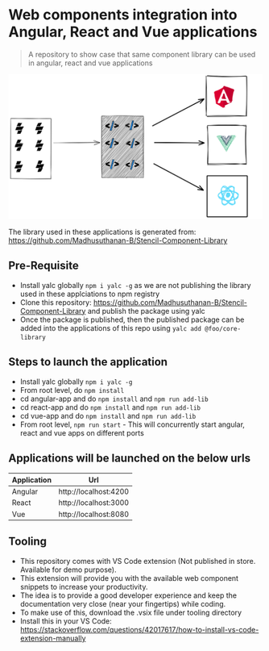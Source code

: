 # Web components integration into Angular, React and Vue applications
> A repository to show case that same component library can be used in angular, react and vue applications

![Alt text](./stencil-flow.svg)

The library used in these applications is generated from: https://github.com/Madhusuthanan-B/Stencil-Component-Library

## Pre-Requisite
* Install yalc globally `npm i yalc -g` as we are not publishing the library used in these applciations to npm registry
* Clone this repository: https://github.com/Madhusuthanan-B/Stencil-Component-Library and publish the package using yalc
* Once the package is published, then the published package can be added into the applications of this repo using `yalc add @foo/core-library`

## Steps to launch the application

* Install yalc globally `npm i yalc -g`
* From root level, do `npm install`
* cd angular-app and do `npm install` and `npm run add-lib`
* cd react-app and do `npm install` and `npm run add-lib`
* cd vue-app and do `npm install` and `npm run add-lib`
* From root level, `npm run start` - This will concurrently start angular, react and vue apps on different ports

## Applications will be launched on the below urls

| Application | Url                   |
|-------------|-----------------------|
| Angular     | http://localhost:4200 |
| React       | http://localhost:3000 |
| Vue         | http://localhost:8080 |

## Tooling

* This repository comes with VS Code extension (Not published in store. Available for demo purpose).
* This extension will provide you with the available web component snippets to increase your productivity.
* The idea is to provide a good developer experience and keep the documentation very close (near your fingertips) while coding.
* To make use of this, download the .vsix file under tooling directory
* Install this in your VS Code: https://stackoverflow.com/questions/42017617/how-to-install-vs-code-extension-manually
